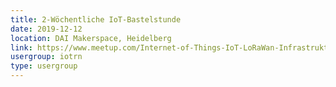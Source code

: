 ```yaml
---
title: 2-Wöchentliche IoT-Bastelstunde
date: 2019-12-12
location: DAI Makerspace, Heidelberg
link: https://www.meetup.com/Internet-of-Things-IoT-LoRaWan-Infrastruktur-4-RheinNeckar/events/cmbzlqyzqbqb/
usergroup: iotrn
type: usergroup
---
```

